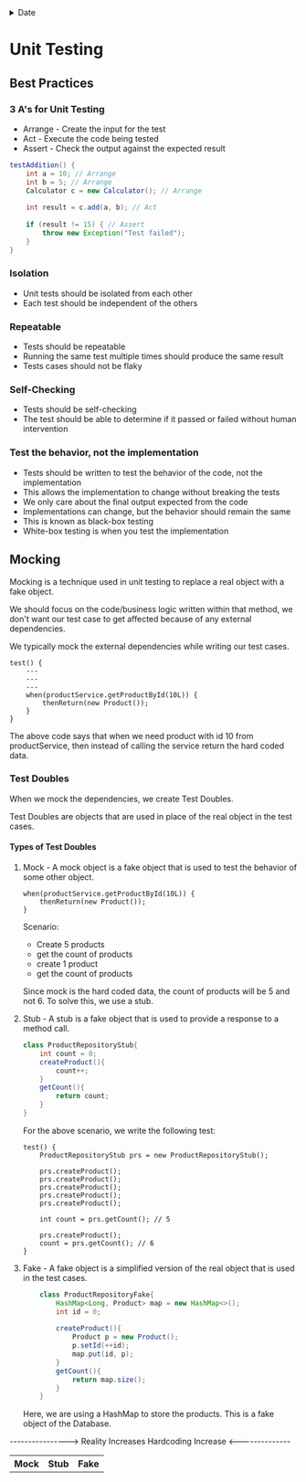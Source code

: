 <details> <summary>Date</summary>16th April 2024 </details>

# Unit Testing

## Best Practices
### 3 A's for Unit Testing
- Arrange - Create the input for the test
- Act - Execute the code being tested
- Assert - Check the output against the expected result

```Java
testAddition() {
    int a = 10; // Arrange
    int b = 5; // Arrange
    Calculator c = new Calculator(); // Arrange
    
    int result = c.add(a, b); // Act
    
    if (result != 15) { // Assert
        throw new Exception("Test failed");
    }
}
```

###  Isolation
- Unit tests should be isolated from each other
- Each test should be independent of the others

### Repeatable
- Tests should be repeatable
- Running the same test multiple times should produce the same result
- Tests cases should not be flaky

### Self-Checking
- Tests should be self-checking
- The test should be able to determine if it passed or failed without human intervention

### Test the behavior, not the implementation
- Tests should be written to test the behavior of the code, not the implementation
- This allows the implementation to change without breaking the tests
- We only care about the final output expected from the code
- Implementations can change, but the behavior should remain the same
- This is known as black-box testing
- White-box testing is when you test the implementation


## Mocking
Mocking is a technique used in unit testing to replace a real object with a fake object.

We should focus on the code/business logic written within that method, we don't want our test case to get affected because of any external dependencies.

We typically mock the external dependencies while writing our test cases.

```PsudeoCode
test() {
    ---
    ---
    ---
    when(productService.getProductById(10L)) {
        thenReturn(new Product());
    }
}
```
The above code says that when we need product with id 10 from productService, then instead of calling the service return the hard coded data.

### Test Doubles
When we mock the dependencies, we create Test Doubles.

Test Doubles are objects that are used in place of the real object in the test cases.
#### Types of Test Doubles
1. Mock - A mock object is a fake object that is used to test the behavior of some other object.
    ```
    when(productService.getProductById(10L)) {
        thenReturn(new Product());
    }
    ```
   
    Scenario:
    - Create 5 products
    - get the count of products
    - create 1 product
    - get the count of products

    Since mock is the hard coded data, the count of products will be 5 and not 6.
    To solve this, we use a stub.


2. Stub - A stub is a fake object that is used to provide a response to a method call.
    ```Java
    class ProductRepositoryStub{
        int count = 0;
        createProduct(){
            count++;
        }
        getCount(){
            return count;
        }
   }
    ```
   
    For the above scenario, we write the following test:
    ```PsudeoCode
    test() {
        ProductRepositoryStub prs = new ProductRepositoryStub();
        
        prs.createProduct();
        prs.createProduct();
        prs.createProduct();
        prs.createProduct();
        prs.createProduct();
        
        int count = prs.getCount(); // 5
        
        prs.createProduct();
        count = prs.getCount(); // 6
    }
   ```
   
3. Fake - A fake object is a simplified version of the real object that is used in the test cases.
    ```Java
        class ProductRepositoryFake{
            HashMap<Long, Product> map = new HashMap<>();
            int id = 0;
            
            createProduct(){
                Product p = new Product();
                p.setId(++id);
                map.put(id, p);
            }
            getCount(){
                return map.size();
            }
        }
    ```
    Here, we are using a HashMap to store the products. This is a fake object of the Database.


<table>
    <thead>
        <tr>
            <th>Mock</th>
            <th>Stub</th>
            <th>Fake</th>
        </tr>
    </thead>
    <tbody>
        <tr colspan="3"> 
            ----------------> Reality Increases
        </tr>
        <tr colspan="3"> Hardcoding Increase <--------------</tr>
    </tbody>
</table>